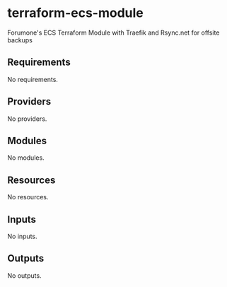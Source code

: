 # terraform-ecs-module
Forumone's ECS Terraform Module with Traefik and Rsync.net for offsite backups

<!-- BEGIN_TF_DOCS -->
## Requirements

No requirements.

## Providers

No providers.

## Modules

No modules.

## Resources

No resources.

## Inputs

No inputs.

## Outputs

No outputs.
<!-- END_TF_DOCS -->